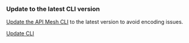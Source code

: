
<AnnouncementBlock slots="heading, text, button" />

### Update to the latest CLI version

[Update the API Mesh CLI](../pages/mesh/release/upgrade.md#software-updates) to the latest version to avoid encoding issues.

[Update CLI](src/pages/mesh/release/upgrade.md#software-updates)
